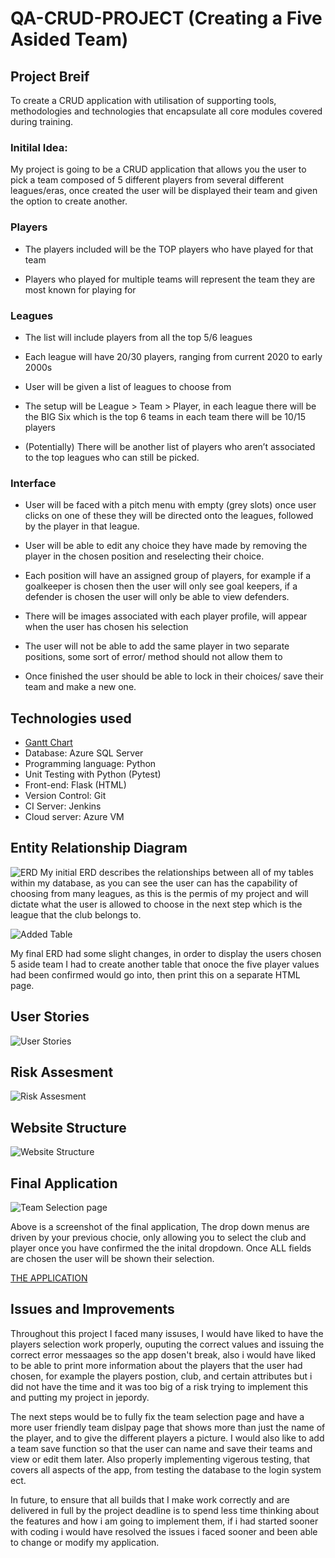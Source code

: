 #  QA-CRUD-PROJECT (Creating a Five Asided Team)

##  Project Breif
To create a CRUD application with utilisation of supporting tools, methodologies and technologies that encapsulate all core modules covered during training.

###  Initilal Idea:  
My project is going to be a CRUD application that allows you the user to pick a team composed of 5 different players from several different leagues/eras, once created the user will be displayed their team and given the option to create another.

###  Players 
-	The players included will be the TOP players who have played for that team

-	Players who played for multiple teams will represent the team they are most known for playing for 

### Leagues
-	The list will include players from all the top 5/6 leagues 
-	Each league will have 20/30 players, ranging from current 2020 to early 2000s 

-	User will be given a list of leagues to choose from 

-	The setup will be League > Team > Player, in each league there will be the BIG Six which is the top 6 teams in each team there will be 10/15 players

-	 (Potentially) There will be another list of players who aren’t associated to the top leagues who can still be picked. 

###  Interface
-	User will be faced with a pitch menu with empty (grey slots) once user clicks on one of these they will be directed onto the leagues, followed by the player in that league.

-	User will be able to edit any choice they have made by removing the player in the chosen position and reselecting their choice. 

-	Each position will have an assigned group of players, for example if a goalkeeper is chosen then the user will only see goal keepers, if a defender is chosen the user will only be able to view defenders. 

-	There will be images associated with each player profile, will appear when the user has chosen his selection 

-	The user will not be able to add the same player in two separate positions, some sort of error/ method should not allow them to 

-	Once finished the user should be able to lock in their choices/ save their team and make a new one. 

## Technologies used 
* [Gantt Chart](https://github.com/zReginaldo/QA-CRUD-PROJECT/blob/master/Documentation/ERD%20Diagram%20(Database).png)
* Database: Azure SQL Server 
* Programming language: Python
* Unit Testing with Python (Pytest)
* Front-end: Flask (HTML)
* Version Control: Git
* CI Server: Jenkins
* Cloud server: Azure VM

## Entity Relationship Diagram 
![ERD](https://github.com/zReginaldo/QA-CRUD-PROJECT/blob/master/Documentation/ERD%20Diagram%20(Database).png "ERD")
My initial ERD describes the relationships between all of my tables within my database, as you can see the user can has the capability of choosing from many leagues, as this is the permis of my project and will dictate what the user is allowed to choose in the next step which is the league that the club belongs to. 

![Added Table](https://github.com/zReginaldo/QA-CRUD-PROJECT/blob/master/Documentation/ERD%20Diagram%202.png "Added Table")

My final ERD had some slight changes, in order to display the users chosen 5 aside team I had to create another table that onoce the five player values had been confirmed would go into, then print this on a separate HTML page. 

## User Stories 
![User Stories](https://github.com/zReginaldo/QA-CRUD-PROJECT/blob/master/Documentation/User%20Stories.PNG "User Stories")


## Risk Assesment 
![Risk Assesment](https://github.com/zReginaldo/QA-CRUD-PROJECT/blob/master/Documentation/Risk%20assesment.PNG "Risk Assesment")


## Website Structure
![Website Structure](https://github.com/zReginaldo/QA-CRUD-PROJECT/blob/master/Documentation/Html%20Frame.png "Website Structure")

## Final Application 
![Team Selection page](https://github.com/zReginaldo/QA-CRUD-PROJECT/blob/master/Documentation/Team%20Selection%20Page.PNG "Team Selection Page")

Above is a screenshot of the final application, The drop down menus are driven by your previous chocie, only allowing you to select the club and player once you have confirmed the the inital dropdown. Once ALL fields are chosen the user will be shown their selection.

[THE APPLICATION](http://51.140.200.120:5000/)

## Issues and Improvements 
Throughout this project I faced many issuses, I would have liked to have the players selection work properly, ouputing the correct values and issuing the correct error messaages so the app dosen't break, also i would have liked to be able to print more information about the players that the user had chosen, for example the players postion, club, and certain attributes but i did not have the time and it was too big of a risk trying to implement this and putting my project in jepordy.

The next steps would be to fully fix the team selection page and have a more user friendly team dislpay page that shows more than just the name of the player, and to give the different players a picture. I would also like to add a team save function so that the user can name and save their teams and view or edit them later. Also properly implementing vigerous testing, that covers all aspects of the app, from testing the database to the login system ect. 

In future, to ensure that all builds that I make work correctly and are delivered in full by the project deadline is to spend less time thinking about the features and how i am going to implement them, if i had started sooner with coding i would have resolved the issues i faced sooner and been able to change or modify my application.

